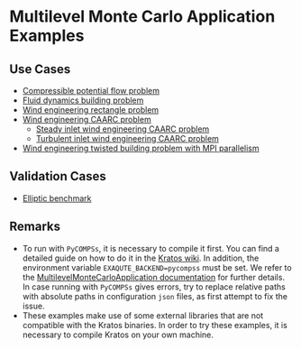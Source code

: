 # Multilevel Monte Carlo Application Examples

## Use Cases
- [Compressible potential flow problem](use_cases/compressible_potential_flow/README.md)
- [Fluid dynamics building problem](use_cases/fluid_dynamics_building)
- [Wind engineering rectangle problem](use_cases/wind_engineering_rectangle)
- [Wind engineering CAARC problem](use_cases/wind_engineering_CAARC)
    - [Steady inlet wind engineering CAARC problem](use_cases/wind_engineering_CAARC/steady_inlet_monte_carlo)
    - [Turbulent inlet wind engineering CAARC problem](use_cases/wind_engineering_CAARC/turbulent_inlet_monte_carlo)
- [Wind engineering twisted building problem with MPI parallelism](use_cases/wind_engineering_twistedbuilding_mpi)

## Validation Cases
- [Elliptic benchmark](validation/elliptic_benchmark)

## Remarks
- To run with `PyCOMPSs`, it is necessary to compile it first. You can find a detailed guide on how to do it in the [Kratos wiki](https://github.com/KratosMultiphysics/Kratos/wiki/How-to-run-multiple-cases-using-PyCOMPSs). In addition, the environment variable `EXAQUTE_BACKEND=pycompss` must be set. We refer to the [MultilevelMonteCarloApplication documentation](https://github.com/KratosMultiphysics/Kratos/tree/master/applications/MultilevelMonteCarloApplication#pycompss) for further details.
In case running with `PyCOMPSs` gives errors, try to replace relative paths with absolute paths in configuration `json` files, as first attempt to fix the issue.
- These examples make use of some external libraries that are not compatible with the Kratos binaries. In order to try these examples, it is necessary to compile Kratos on your own machine.
